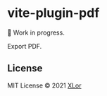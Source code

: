 # vite-plugin-pdf

:construction: Work in progress.

Export PDF.

## License

MIT License © 2021 [XLor](https://github.com/yjl9903)
